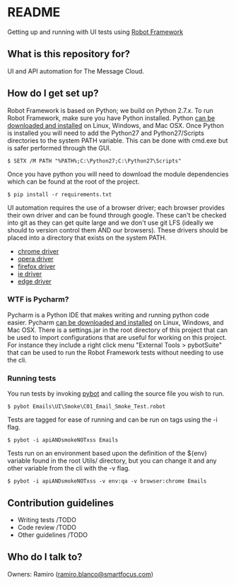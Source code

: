 # README #

Getting up and running with UI tests using [Robot Framework](http://robotframework.org/robotframework/latest/RobotFrameworkUserGuide.html)

## What is this repository for? ##
UI and API automation for The Message Cloud.

## How do I get set up? ##
Robot Framework is based on Python; we build on Python 2.7.x. To run Robot Framework, make sure you have Python installed. Python [can be downloaded and installed](https://www.python.org/downloads/) on Linux, Windows, and Mac OSX.
Once Python is installed you will need to add the Python27 and Python27/Scripts directories to the system PATH variable. This can be done with cmd.exe but is safer performed through the GUI.
```
$ SETX /M PATH "%PATH%;C:\Python27;C:\Python27\Scripts"
```
Once you have python you will need to download the module dependencies which can be found at the root of the project.
```
$ pip install -r requirements.txt
```
UI automation requires the use of a browser driver; each browser provides their own driver and can be found through google. These can't be checked into git as they can get quite large and we don't use git LFS (ideally we should to version control them AND our browsers). These drivers should be placed into a directory that exists on the system PATH.
* [chrome driver](https://sites.google.com/a/chromium.org/chromedriver/)
* [opera driver](https://github.com/operasoftware/operachromiumdriver/releases)
* [firefox driver](https://github.com/mozilla/geckodriver/releases)
* [ie driver](http://www.seleniumhq.org/download/)
* [edge driver](https://developer.microsoft.com/en-us/microsoft-edge/tools/webdriver/)

### WTF is Pycharm? ###
Pycharm is a Python IDE that makes writing and running python code easier. Pycharm [can be downloaded and installed](https://www.jetbrains.com/pycharm/download/) on Linux, Windows, and Mac OSX. There is a settings.jar in the root directory of this project that can be used to import configurations that are useful for working on this project. For instance they include a right click menu "External Tools > pybotSuite" that can be used to run the Robot Framework tests without needing to use the cli.

### Running tests ###
You run tests by invoking [pybot](http://robotframework.org/robotframework/latest/RobotFrameworkUserGuide.html#executing-test-cases) and calling the source file you wish to run.
```
$ pybot Emails\UI\Smoke\C01_Email_Smoke_Test.robot
```
Tests are tagged for ease of running and can be run on tags using the -i flag.
```
$ pybot -i apiANDsmokeNOTxss Emails
```
Tests run on an environment based upon the definition of the ${env} variable found in the root Utils/ directory, but you can change it and any other variable from the cli with the -v flag.
```
$ pybot -i apiANDsmokeNOTxss -v env:qa -v browser:chrome Emails
```

## Contribution guidelines ##
* Writing tests /TODO
* Code review /TODO
* Other guidelines /TODO

## Who do I talk to? ##
Owners: Ramiro (ramiro.blanco@smartfocus.com)